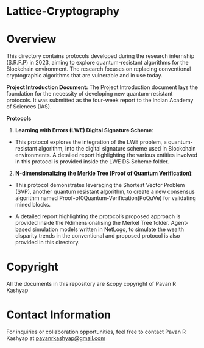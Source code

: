 # Lattice-Cryptography

# Overview
This directory contains protocols developed during the research internship (S.R.F.P) in 2023, aiming to explore quantum-resistant algorithms for the Blockchain environment. The research focuses on replacing conventional cryptographic algorithms that are vulnerable and in use today.

**Project Introduction Document:**
The Project Introduction document lays the foundation for the necessity of developing new quantum-resistant protocols. It was submitted as the four-week report to the Indian Academy of Sciences (IAS).

**Protocols**
1. **Learning with Errors (LWE) Digital Signature Scheme**:
 - This protocol explores the integration of the LWE problem, a quantum-resistant algorithm, into the digital signature scheme used in Blockchain environments. A detailed report highlighting the various entities involved in this protocol is provided inside the LWE DS Scheme folder.

2. **N-dimensionalizing the Merkle Tree (Proof of Quantum Verification)**:
 - This protocol demonstrates leveraging the Shortest Vector Problem (SVP), another quantum resistant algorithm, to create a new consensus algorithm named Proof-of0Quantum-Verification(PoQuVe) for validating mined blocks.
   
 - A detailed report highlighting the protocol’s proposed approach is provided inside the Ndimensionalising the Merkel Tree folder. Agent-based simulation models written in NetLogo, to simulate the wealth disparity trends in the conventional and proposed protocol is also provided in this directory.

# Copyright
All the documents in this repository are &copy copyright of Pavan R Kashyap 

# Contact Information
For inquiries or collaboration opportunities, feel free to contact Pavan R Kashyap at pavanrkashyap@gmail.com


